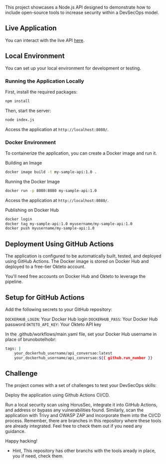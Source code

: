 This project showcases a Node.js API designed to demonstrate how to include open-source tools to increase security within a DevSecOps model.

## Live Application

You can interact with the live API [here](https://api-service-brunobotelhobr.cloud.okteto.net/).

## Local Environment

You can set up your local environment for development or testing.

### Running the Application Locally

First, install the required packages:
```sh
npm install
```

Then, start the server:

```sh
node index.js
```

Access the application at `http://localhost:8080/`.

### Docker Environment
To containerize the application, you can create a Docker image and run it.

Building an Image
```sh
docker image build -t my-sample-api:1.0 .
```

Running the Docker Image
```sh
docker run -p 8080:8080 my-sample-api:1.0
```

Access the application at `http://localhost:8080/`.

Publishing on Docker Hub
```sh
docker login
docker tag my-sample-api:1.0 myusername/my-sample-api:1.0
docker push myusername/my-sample-api:1.0
```

## Deployment Using GitHub Actions
The application is configured to be automatically built, tested, and deployed using GitHub Actions. The Docker image is stored on Docker Hub and deployed to a free-tier Okteto account.

You'll need free accounts on Docker Hub and Okteto to leverage the pipeline.

## Setup for GitHub Actions
Add the following secrets to your GitHub repository:

`DOCKERHUB_LOGIN`: Your Docker Hub login
`DOCKERHUB_PASS`: Your Docker Hub password
`OKTETO_API_KEY`: Your Okteto API key

In the .github/workflows/main.yaml file, set your Docker Hub username in place of brunobotelhobr:

```sh
tags: |
    your_dockerhub_username/api_conversao:latest
    your_dockerhub_username/api_conversao:${{ github.run_number }}
```

## Challenge
The project comes with a set of challenges to test your DevSecOps skills:

Deploy the application using Github Actions CI/CD.

Run a local security scan using HorusSec, integrate it into GitHub Actions, and address or bypass any vulnerabilities found.
Similarly, scan the application with Trivy and OWASP ZAP and incorporate them into the CI/CD process.
Remember, there are branches in this repository where these tools are already integrated. Feel free to check them out if you need any guidance.

Happy hacking!

* Hint, This repository has other branchs with the tools aready in place, you if need, check them.
